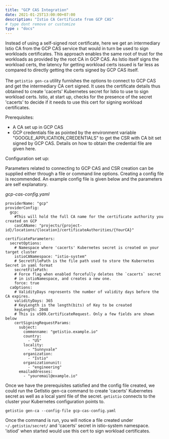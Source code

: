 ```yaml
---
title: "GCP CAS Integration"
date: 2021-01-25T13:00:00+07:00
description: "Istio CA Certificate from GCP CAS"
# type dont remove or customize
type : "docs"
---
```


Instead of using a self-signed root certificate, here we get an intermediary Istio CA from the GCP CAS service that would in turn be used to sign workloads certificates. This approach enables the same root of trust for the workloads as provided by the root CA in GCP CAS. As Istio itself signs the workload certs, the latency for getting workload certs issued is far less as compared to directly getting the certs signed by GCP CAS itself.<br><br>
The `getistio gen-ca` utility furnishes the options to connect to GCP CAS and get the intermediary CA cert signed. It uses the certificate details thus obtained to create 'cacerts' Kubernetes secret for Istio to use to sign workload certs. Istio, at start up, checks for the presence of the secret 'cacerts' to decide if it needs to use this cert for signing workload certificates.

Prerequisites:
- A CA set up in GCP CAS
- GCP credentials file as pointed by the environment variable "GOOGLE_APPLICATION_CREDENTIALS" to get the CSR with CA bit set signed by GCP CAS. Details on how to obtain the credential file are given here.


Configuration set up:

Parameters related to connecting to GCP CAS and CSR creation can be supplied either through a file or command line options. Creating a config file is recommended.
An example config file is given below and the parameters are self explanatory.

*gcp-cas-config.yaml*
```
providerName: "gcp"
providerConfig:
  gcp:
    #This will hold the full CA name for the certificate authority you created on GCP
    casCAName: "projects/{project-id}/locations/{location}/certificateAuthorities/{YourCA}"

certificateParameters:
  secretOptions:
    # Namespace where 'cacerts' Kubernetes secret is created on your target cluster
    istioCANamespace: "istio-system"
    # SecretFilePath is the file path used to store the Kubernetes Secret in yaml format
    secretFilePath:
    # Force flag when enabled forcefully deletes the `cacerts` secret
    # in istioNamespace, and creates a new one.
    force: true
  caOptions:
    # ValidityDays represents the number of validity days before the CA expires.
    validityDays: 365
    # KeyLength is the length(bits) of Key to be created
    keyLength: 2048
    # This is x509.CertificateRequest. Only a few fields are shown below
    certSigningRequestParams:
      subject:
        commonname: "getistio.example.io"
        country:
          - "US"
        locality:
          - "Sunnyvale"
        organization:
          - "Istio"
        organizationunit:
          - "engineering"
      emailaddresses:
        - "youremail@example.io"
```
Once we have the prerequisites satisfied and the config file created, we could run the GetIstio gen-ca command to create 'cacerts' Kubernetes secret as well as a local yaml file of the secret. `getistio` connects to the cluster your Kubernetes configuration points to.

`getistio gen-ca --config-file gcp-cas-config.yaml`

Once the command is run, you will notice a file created under `~/.getistio/secret/` and 'cacerts' secret in istio-system namespace. 'istiod' when started would use this cert to sign workload certificates.

